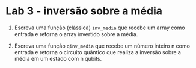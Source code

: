 # Lab 3 - inversão sobre a média


1. Escreva uma função (clássica) `inv_media` que recebe um array como entrada e retorna o array invertido sobre a média.

2. Escreva uma função `qinv_media` que recebe um número inteiro n como entrada e retorna o circuito quântico que realiza a inversão sobre a média em um estado com n qubits.
